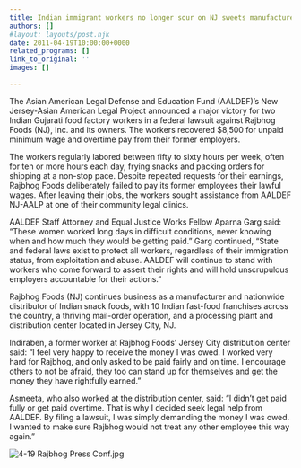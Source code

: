 ```yaml
---
title: Indian immigrant workers no longer sour on NJ sweets manufacturer Rajbhog Foods
authors: []
#layout: layouts/post.njk
date: 2011-04-19T10:00:00+0000
related_programs: []
link_to_original: ''
images: []

---
```

The Asian American Legal Defense and Education Fund (AALDEF)’s New Jersey-Asian American Legal Project announced a major victory for two Indian Gujarati food factory workers in a federal lawsuit against Rajbhog Foods (NJ), Inc. and its owners.  The workers recovered $8,500 for unpaid minimum wage and overtime pay from their former employers. 

The workers regularly labored between fifty to sixty hours per week, often for ten or more hours each day, frying snacks and packing orders for shipping at a non-stop pace.  Despite repeated requests for their earnings, Rajbhog Foods deliberately failed to pay its former employees their lawful wages. After leaving their jobs, the workers sought assistance from AALDEF NJ-AALP at one of their community legal clinics. 

AALDEF Staff Attorney and Equal Justice Works Fellow Aparna Garg said: “These women worked long days in difficult conditions, never knowing when and how much they would be getting paid.”  Garg continued, “State and federal laws exist to protect all workers, regardless of their immigration status, from exploitation and abuse. AALDEF will continue to stand with workers who come forward to assert their rights and will hold unscrupulous employers accountable for their actions.” 

Rajbhog Foods (NJ) continues business as a manufacturer and nationwide distributor of Indian snack foods, with 10 Indian fast-food franchises across the country, a thriving mail-order operation, and a processing plant and distribution center located in Jersey City, NJ. 

Indiraben, a former worker at Rajbhog Foods’ Jersey City distribution center said:  “I feel very happy to receive the money I was owed.  I worked very hard for Rajbhog, and only asked to be paid fairly and on time.  I encourage others to not be afraid, they too can stand up for themselves and get the money they have rightfully earned.” 

Asmeeta, who also worked at the distribution center, said: “I didn’t get paid fully or get paid overtime.  That is why I decided seek legal help from AALDEF.  By filing a lawsuit, I was simply demanding the money I was owed.  I wanted to make sure Rajbhog would not treat any other employee this way again.” 

![4-19 Rajbhog Press Conf.jpg](/uploads/4-19%20Rajbhog%20Press%20Conf.jpg)